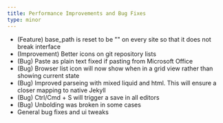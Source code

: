 ```yaml
---
title: Performance Improvements and Bug Fixes
type: minor
---
```


* (Feature) base_path is reset to be "" on every site so that it does not break interface
* (Improvement) Better icons on git repository lists
* (Bug) Paste as plain text fixed if pasting from Microsoft Office
* (Bug) Browser list icon will now show when in a grid view rather than showing current state
* (Bug) Improved parseing with mixed liquid and html. This will ensure a closer mapping to native Jekyll
* (Bug) Ctrl/Cmd + S will trigger a save in all editors
* (Bug) Unbolding was broken in some cases
* General bug fixes and ui tweaks